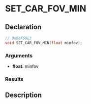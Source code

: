 # SET_CAR_FOV_MIN

## Declaration
```cpp
// 0x68F59E3
void SET_CAR_FOV_MIN(float minfov);
```

### Arguments
- **float:** minfov

### Results

## Description
